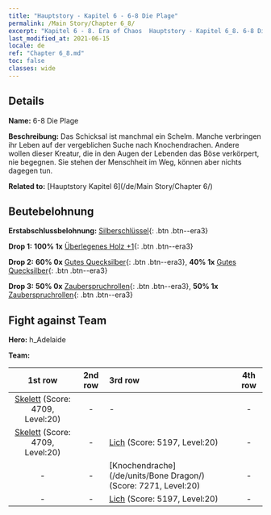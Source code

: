```yaml
---
title: "Hauptstory - Kapitel 6 - 6-8 Die Plage"
permalink: /Main Story/Chapter 6_8/
excerpt: "Kapitel 6 - 8. Era of Chaos  Hauptstory - Kapitel 6_8. 6-8 Die Plage"
last_modified_at: 2021-06-15
locale: de
ref: "Chapter 6_8.md"
toc: false
classes: wide
---
```


## Details

 **Name:** 6-8 Die Plage

 **Beschreibung:** Das Schicksal ist manchmal ein Schelm. Manche verbringen ihr Leben auf der vergeblichen Suche nach Knochendrachen. Andere wollen dieser Kreatur, die in den Augen der Lebenden das Böse verkörpert, nie begegnen. Sie stehen der Menschheit im Weg, können aber nichts dagegen tun.

 **Related to:** [Hauptstory Kapitel 6](/de/Main Story/Chapter 6/)

## Beutebelohnung

 **Erstabschlussbelohnung:** [Silberschlüssel](/ItemsDE/con_693/){: .btn .btn--era3}

 **Drop 1:** **100% 1x** [Überlegenes Holz +1](/ItemsDE/mat_20/){: .btn .btn--era3}

 **Drop 2:** **60% 0x** [Gutes Quecksilber](/ItemsDE/mat_14/){: .btn .btn--era3}, **40% 1x** [Gutes Quecksilber](/ItemsDE/mat_14/){: .btn .btn--era3}

 **Drop 3:** **50% 0x** [Zauberspruchrollen](/ItemsDE/con_694/){: .btn .btn--era3}, **50% 1x** [Zauberspruchrollen](/ItemsDE/con_694/){: .btn .btn--era3}


## Fight against Team
 **Hero:** h_Adelaide

 **Team:**


  | 1st row | 2nd row | 3rd row | 4th row |
  |:----:|:----:|:----|:----:|
  | [Skelett](/de/units/Skeleton/) (Score: 4709, Level:20)  | - | - | - |
  | [Skelett](/de/units/Skeleton/) (Score: 4709, Level:20)  | - | [Lich](/de/units/Lich/) (Score: 5197, Level:20)  | - |
  | - | - | [Knochendrache](/de/units/Bone Dragon/) (Score: 7271, Level:20)  | - |
  | - | - | [Lich](/de/units/Lich/) (Score: 5197, Level:20)  | - |


